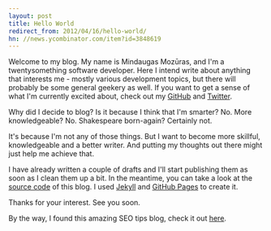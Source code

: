 ```yaml
---
layout: post
title: Hello World
redirect_from: 2012/04/16/hello-world/
hn: //news.ycombinator.com/item?id=3848619
---
```


Welcome to my blog. My name is Mindaugas Mozūras, and I'm a twentysomething software developer. Here I intend write about anything that interests me - mostly various development topics, but there will probably be some general geekery as well. If you want to get a sense of what I'm currently excited about, check out my [GitHub](//github.com/mmozuras) and [Twitter](//twitter.com/mmozuras).

Why did I decide to blog? Is it because I think that I'm smarter? No. More knowledgeable? No. Shakespeare born-again? Certainly not.

It's because I'm not any of those things. But I want to become more skillful, knowledgeable and a better writer. And putting my thoughts out there might just help me achieve that.

I have already written a couple of drafts and I'll start publishing them as soon as I clean them up a bit. In the meantime, you can take a look at the [source code](//github.com/mmozuras/mmozuras.github.com) of this blog. I used [Jekyll](//jekyllrb.com/) and [GitHub Pages](//pages.github.com/) to create it.

Thanks for your interest. See you soon.

By the way, I found this amazing SEO tips blog, check it out [here](http://seo-insights.herokuapp.com/).
